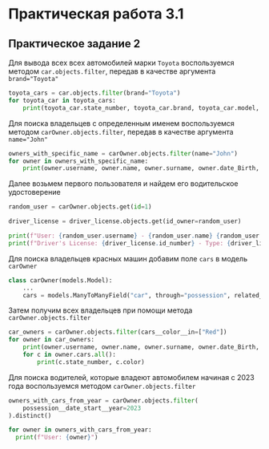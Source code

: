 # Практическая работа 3.1

## Практическое задание 2

Для вывода всех всех автомобилей марки `Toyota` воспользуемся методом `car.objects.filter`, передав в качестве аргумента `brand="Toyota"`
```python
toyota_cars = car.objects.filter(brand="Toyota")
for toyota_car in toyota_cars:
    print(toyota_car.state_number, toyota_car.brand, toyota_car.model, toyota_car.color)
```

Для поиска владельцев с определенным именем воспользуемся методом `carOwner.objects.filter`, передав в качестве аргумента `name="John"`
```python
owners_with_specific_name = carOwner.objects.filter(name="John")
for owner in owners_with_specific_name:
    print(owner.username, owner.name, owner.surname, owner.date_Birth, owner.passport, owner.address, owner.nationality)
```

Далее возьмем первого пользователя и найдем его водительское удостоверение
```python
random_user = carOwner.objects.get(id=1)

driver_license = driver_license.objects.get(id_owner=random_user)

print(f"User: {random_user.username} - {random_user.name} {random_user.surname}")
print(f"Driver's License: {driver_license.id_number} - Type: {driver_license.type} - Date of Issue: {driver_license.date_issue}")

```

Для поиска владельцев красных машин добавим поле `cars` в модель `carOwner`

```python
class carOwner(models.Model):
    ...
    cars = models.ManyToManyField("car", through="possession", related_name="cars")
```

Затем получим всех владельцев при помощи метода `carOwner.objects.filter`
```python
car_owners = carOwner.objects.filter(cars__color__in=["Red"])
for owner in car_owners:
    print(owner.username, owner.name, owner.surname, owner.date_Birth, owner.passport, owner.address, owner.nationality)
    for c in owner.cars.all():
        print(c.state_number, c.color)
```

Для поиска водителей, которые владеют автомобилем начиная с 2023 года воспользуемся методом `carOwner.objects.filter`
```python
owners_with_cars_from_year = carOwner.objects.filter(
    possession__date_start__year=2023
).distinct()

for owner in owners_with_cars_from_year:
  print(f"User: {owner}")
```

